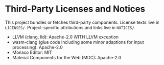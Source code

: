 # Third-Party Licenses and Notices

This project bundles or fetches third-party components. License texts live in `LICENSES/`.
Project-specific attributions and links live in `NOTICES/`.

- LLVM (clang, lld): Apache-2.0 WITH LLVM exception
- wasm-clang (glue code including some minor adaptions for input processing): Apache-2.0
- Monaco Editor: MIT
- Material Components for the Web (MDC): Apache-2.0
